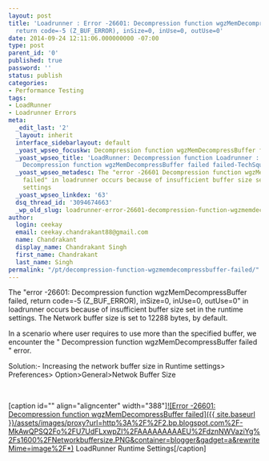 ```yaml
---
layout: post
title: 'Loadrunner : Error -26601: Decompression function wgzMemDecompressBuffer failed,
  return code=-5 (Z_BUF_ERROR), inSize=0, inUse=0, outUse=0'
date: 2014-09-24 12:11:06.000000000 -07:00
type: post
parent_id: '0'
published: true
password: ''
status: publish
categories:
- Performance Testing
tags:
- LoadRunner
- Loadrunner Errors
meta:
  _edit_last: '2'
  _layout: inherit
  interface_sidebarlayout: default
  _yoast_wpseo_focuskw: Decompression function wgzMemDecompressBuffer failed
  _yoast_wpseo_title: 'LoadRunner: Decompression function Loadrunner : Error -26601:
    Decompression function wgzMemDecompressBuffer failed failed-TechSquids'
  _yoast_wpseo_metadesc: The "error -26601 Decompression function wgzMemDecompressBuffer
    failed" in loadrunner occurs because of insufficient buffer size set in the runtime
    settings
  _yoast_wpseo_linkdex: '63'
  dsq_thread_id: '3094674663'
  _wp_old_slug: loadrunner-error-26601-decompression-function-wgzmemdecompressbuffer-failed-return-code-5-z_buf_error-insize0-inuse0-outuse0
author:
  login: ceekay
  email: ceekay.chandrakant88@gmail.com
  name: Chandrakant
  display_name: Chandrakant Singh
  first_name: Chandrakant
  last_name: Singh
permalink: "/pt/decompression-function-wgzmemdecompressbuffer-failed/"
---
```

The "error -26601: Decompression function wgzMemDecompressBuffer failed, return code=-5 (Z\_BUF\_ERROR), inSize=0, inUse=0, outUse=0" in loadrunner occurs because of insufficient buffer size set in the runtime settings. The Network buffer size is set to 12288 bytes, by default.

In a scenario where user requires to use more than the specified buffer, we encounter the " Decompression function wgzMemDecompressBuffer failed " error.

Solution:- Increasing the network buffer size in Runtime settings\> Preferences\> Option\>General\>Netwok Buffer Size

&nbsp;

[caption id="" align="aligncenter" width="388"][![Error -26601: Decompression function wgzMemDecompressBuffer failed]({{ site.baseurl }}/assets/images/proxy?url=http%3A%2F%2F2.bp.blogspot.com%2F-MkAwQPSQ2Fo%2FU7UdFLxwpZI%2FAAAAAAAAAEU%2FdznNWVaziYg%2Fs1600%2FNetworkbuffersize.PNG&container=blogger&gadget=a&rewriteMime=image%2F*)](http://2.bp.blogspot.com/-MkAwQPSQ2Fo/U7UdFLxwpZI/AAAAAAAAAEU/dznNWVaziYg/s1600/Networkbuffersize.PNG) LoadRunner Runtime Settings[/caption]

&nbsp;

